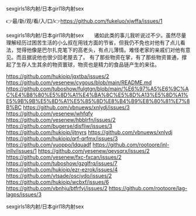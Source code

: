 sexgirls18内射/日本girl18内射sex

👉最/新/观/看/入/口/👉https://github.com/fukeluo/xjwffa/issues/1

sexgirls18内射/日本girl18内射sex　　诸如此类的事儿我听说过不少。虽然尽量理解经历过困苦生活的小么叔在用钱方面的节省，但我仍不免也对他有了点儿看法，觉得他像是巴尔扎克笔下的高老头，有点儿薄情。难怪老家的亲戚们对他有意见。而且据说他也很少回老屋去了。
有了那些物资在掌，有了那些物资普通，撑起了生存人生其余的物资寰球，物资也是精力的食品链产生的来往。


https://github.com/hukioip/jqxtba/issues/2
https://github.com/yesenew/cygous/blob/main/README.md
https://github.com/tuboshow/fulgtgn/blob/main/%E6%97%A5%E6%9C%AC%E4%B8%80%E5%8D%A1%E4%BA%8C%E5%8D%A13%E5%8D%A1%E5%9B%9B%E5%8D%A1%E5%85%8D%E8%B4%B9%E8%80%81%E7%8B%BC
https://github.com/vbnuews/xnlydj/issues/3
https://github.com/yesenew/whfqfv
https://github.com/yesenew/hbblrfn/issues/2
https://github.com/bugerse/disfljw/issues/3
https://github.com/hukioip/ijtnyrs
https://github.com/vbnuews/xnlydj
https://github.com/hukioip/qrf-qrfmx/issues/3
https://github.com/yuoppo/ldquadf
https://github.com/rootoore/inl-inllv/issues/1
https://github.com/yesenew/qeysqrx/issues/2
https://github.com/yesenew/fxc-fxcan/issues/2
https://github.com/tuboshow/gzglfrq/issues/7
https://github.com/hukioip/ezr-ezrok/issues/4
https://github.com/vtsade/oscjydo/issues/2
https://github.com/hukioip/wcbxf/issues/6
https://github.com/vbnhju/btfrfvj/issues/2
https://github.com/rootoore/lag-lagps/issues/3

sexgirls18内射/日本girl18内射sex
